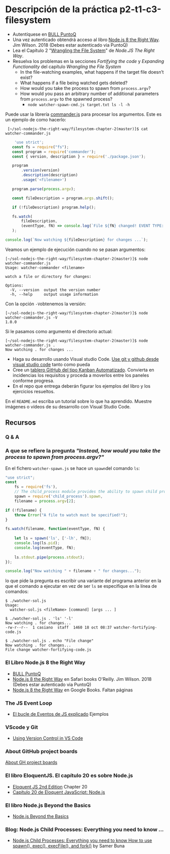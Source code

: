 # Descripción de la práctica p2-t1-c3-filesystem

* Autentíquese en [BULL PuntoQ](https://www.ull.es/servicios/biblioteca/servicios/puntoq/)
* Una vez autenticado obtendrá acceso al libro [Node.js 8 the Right Way](https://proquest-safaribooksonline-com.accedys2.bbtk.ull.es/9781680505344). Jim Wilson. 2018 (Debes estar autenticado via PuntoQ)
* Lea el Capítulo 2 "[Wrangling the File System](https://proquest-safaribooksonline-com.accedys2.bbtk.ull.es/book/web-development/9781680505344/part-idot-getting-up-to-speed-on-nodedotjs-8/chp_filesystem_html)" de *Node.JS The Right Way*. 
* Resuelva los problemas en la secciones *Fortifying the code* y *Expanding Functionality* del capítulo *Wrangling the File System*
  * In the file-watching examples, what happens if the target file doesn’t exist? 
  * What happens if a file being watched gets deleted?
  * How would you take the process to spawn from `process.argv`?
  * How would you pass an arbitrary number of additional parameters from `process.argv` to the spawned process?
    *  `node watcher-spawn-cmd.js target.txt ls -l -h`


Puede usar la librería  [commander.js](https://www.npmjs.com/package/commander) para procesar los argumentos. Este es un ejemplo de como hacerlo:
 
 ``` 
  [~/sol-nodejs-the-right-way/filesystem-chapter-2(master)]$ cat watcher-commander.js 
 ```

 ```js
     'use strict';
    const fs = require("fs");
    const program = require('commander');
    const { version, description } = require('./package.json');

    program
        .version(version)
        .description(description)
        .usage('<filename>')

    program.parse(process.argv);

    const fileDescription = program.args.shift();

    if (!fileDescription) program.help();

    fs.watch(
        fileDescription, 
        (eventType, fN) => console.log(`File ${fN} changed! EVENT TYPE: ${eventType}` )
    );

console.log(`Now watching ${fileDescription} for changes ...`);
```

Veamos un ejemplo de ejecución cuando no se pasan argumentos:

```
[~/sol-nodejs-the-right-way/filesystem-chapter-2(master)]$ node watcher-commander.js 
Usage: watcher-commander <filename>

watch a file or directory for changes:

Options:
  -V, --version  output the version number
  -h, --help     output usage information
```

Con la opción `-V`obtenemos la versión:

```
[~/sol-nodejs-the-right-way/filesystem-chapter-2(master)]$ node watcher-commander.js -V
1.0.0
```

Si le pasamos como argumento el directorio actual:

```
[~/sol-nodejs-the-right-way/filesystem-chapter-2(master)]$ node watcher-commander.js .
Now watching . for changes ...
```

* Haga su desarrollo usando Visual studio Code. [Use git y github desde visual studio code](https://code.visualstudio.com/docs/editor/versioncontrol) tanto como pueda
* Cree un [tablero GitHub del tipo Kanban Automatizado](https://help.github.com/en/github/managing-your-work-on-github/about-project-boards). Convierta en incidencias los requisitos y proceda a moverlos entre los paneles conforme progresa.
* En el repo que entrega deberán figurar los ejemplos del libro y los ejercicios resueltos.

En el `README.md` escriba un tutorial sobre lo que ha aprendido. Muestre imágenes o vídeos de su desarrollo con Visual Studio Code.

## Recursos

### Q & A

### A que se refiere la pregunta *"Instead, how would you take the process to spawn from process.argv?"*

En el fichero `watcher-spawn.js` se hace un `spawn`del comando `ls`:

```js
"use strict";
const
    fs = require('fs'),
    // The child_process module provides the ability to spawn child processes in a manner that is similar, but not identical, to popen
    spawn = require('child_process').spawn,
    filename = process.argv[2];

if (!filename) {
    throw Error("A file to watch must be specified!");
}

fs.watch(filename, function(eventType, fN) {
   
    let ls = spawn('ls', ['-lh', fN]);
    console.log(ls.pid);
    console.log(eventType, fN);
   
    ls.stdout.pipe(process.stdout);
});

console.log("Now watching " + filename + " for changes...");
```

lo que pide la pregunta es escribir una variante del programa anterior 
en la que el comando a ejecutar en vez de ser `ls` se especifique 
en la línea de comandos:

```
$ ./watcher-sol.js 
Usage:
  watcher-sol.js <fileName> [command] [args ... ]
```

```
$ ./watcher-sol.js . 'ls' '-l' 
Now watching . for changes...
-rw-r--r--  1 casiano  staff  1460 18 oct 08:37 watcher-fortifying-code.js
```

```
$ ./watcher-sol.js . echo "File change"
Now watching . for changes...
File change watcher-fortifying-code.js
```

### El Libro Node.js 8 the Right Way

* [BULL PuntoQ](https://www.ull.es/servicios/biblioteca/servicios/puntoq/)
* [Node.js 8 the Right Way](https://proquest-safaribooksonline-com.accedys2.bbtk.ull.es/9781680505344) en Safari books O'Reilly. Jim Wilson. 2018 (Debes estar autenticado via PuntoQ) 
* [Node.js 8 the Right Way](https://books.google.es/books?id=oA9QDwAAQBAJ&lpg=PT96&ots=-mLQPlvsSj&dq=should%20ldjclient%20emit%20a%20close%20event&hl=es&pg=PP1#v=onepage&q=should%20ldjclient%20emit%20a%20close%20event&f=false) en Google Books. Faltan páginas

### The JS Event Loop

* [El bucle de Eventos de JS explicado]({{site.baseurl}}/tema2-async/event-loop/) Ejemplos


### VScode y Git

* [Using Version Control in VS Code](https://code.visualstudio.com/docs/editor/versioncontrol)

### About GitHub project boards

[About GH project boards](https://help.github.com/en/github/managing-your-work-on-github/about-project-boards)

### El libro EloquentJS. El capítulo 20 es sobre Node.js

* [Eloquent JS 2nd Edition](http://eloquentjavascript.net/) Chapter 20
* [Capítulo 20 de Eloquent JavaScript: Node.js](http://eloquentjavascript.net/20_node.html) 

### El libro Node.js Beyond the Basics

* [Node.js Beyond the Basics](https://jscomplete.com/learn/node-beyond-basics)

### Blog: Node.js Child Processes: Everything you need to know ...

* [Node.js Child Processes: Everything you need to know How to use spawn(), exec(), execFile(), and fork()](https://medium.freecodecamp.org/node-js-child-processes-everything-you-need-to-know-e69498fe970a) by Samer Buna

